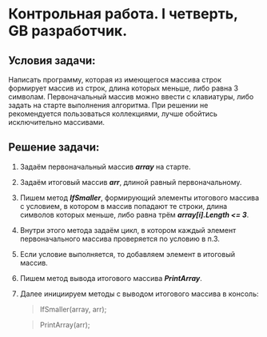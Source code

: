 # Контрольная работа. I четверть, GB разработчик.

## Условия задачи:

Написать программу, которая из имеющегося массива строк формирует массив из строк,
длина которых меньше, либо равна 3 символам.
Первоначальный массив можно ввести с клавиатуры, либо задать на старте выполнения алгоритма.
При решении не рекомендуется пользоваться коллекциями, лучше обойтись исключительно массивами.

## Решение задачи:

1. Задаём первоначальный массив ***array*** на старте.
2. Задаём итоговый массив ***arr***, длиной равный первоначальному. 
3. Пишем метод ***IfSmaller***, формирующий элементы итогового массива с условием, в котором в массив попадают те строки, длина символов которых меньше, либо равна трём ***array[i].Length <= 3***. 
4. Внутри этого метода задаём цикл, в котором каждый элемент первоначального массива проверяется по условию в п.3.
5. Если условие выполняется, то добавляем элемент в итоговый массив.
6. Пишем метод вывода итогового массива ***PrintArray***.
7. Далее инициируем методы с выводом итогового массива в консоль:

    >IfSmaller(array, arr);

    >PrintArray(arr);